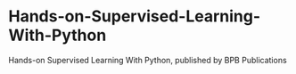 # Hands-on-Supervised-Learning-With-Python
Hands-on Supervised Learning With Python, published by BPB Publications
